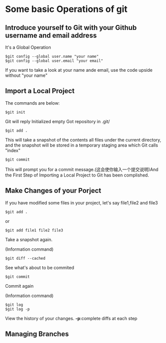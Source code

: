 Some basic Operations of git
===

Introduce yourself to Git with your Github username and email address
---
It's a Global Operation

	$git config --global user.name "your name" 
	$git config --global user.email "your email"

If you want to take a look at your name ande email, use the code upside without "your name"

Import a Local Project 
----

The commands are below:

	$git init

Git will reply 
Initialized empty Got repository in .git\/

	$git add .

This will take a snapshot of the contents all files under the current directory,
and the snapshot will be stored in a temporary staging area which Git calls "index" 


	$git commit

This will prompt you for a commit message.(这会使你输入一个提交说明)And the First 
Step of Importing a Local Project to Git has been complished.

Make Changes of your Porject
---
If you have modified some files in your project, let's say file1,file2 and file3

	$git add .

or 

	$git add file1 file2 file3

Take a snapshot again.

(Information command)

	$git diff --cached

See what's about to be commited

	$git commit 

Commit again

(Information command)

	$git log
	$git log -p

View the history of your changes. **-p**:complete diffs at each step

Managing Branches
-----


 

	

